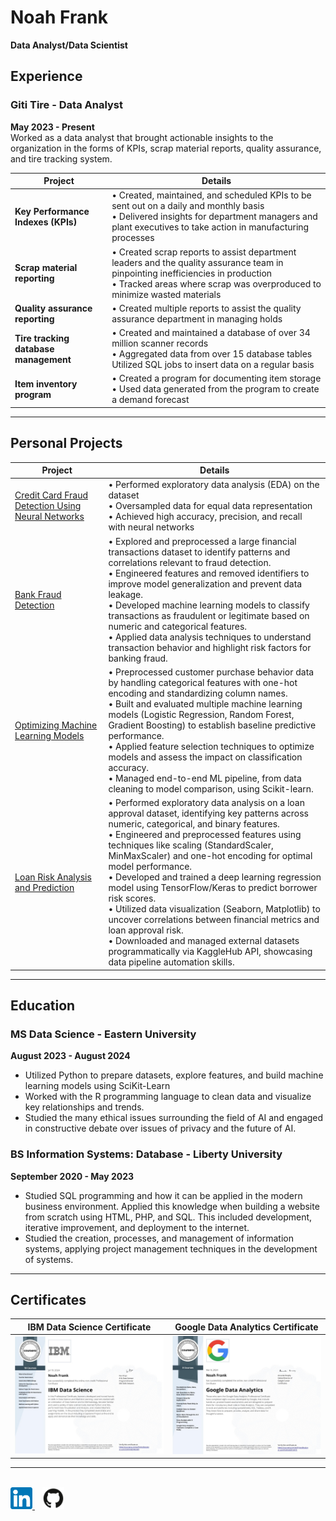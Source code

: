 # Noah Frank
<b>Data Analyst/Data Scientist</b>

## Experience

### Giti Tire - Data Analyst
<b>May 2023 - Present</b><br>
Worked as a data analyst that brought actionable insights to the organization in the forms of KPIs, scrap material reports, quality assurance, and tire tracking system. 

| Project                        | Details |
| ------------------------------ | ------- |
| **Key Performance Indexes (KPIs)** | • Created, maintained, and scheduled KPIs to be sent out on a daily and monthly basis<br>• Delivered insights for department managers and plant executives to take action in manufacturing processes |
| **Scrap material reporting**      | • Created scrap reports to assist department leaders and the quality assurance team in pinpointing inefficiencies in production<br>• Tracked areas where scrap was overproduced to minimize wasted materials |
| **Quality assurance reporting**  | • Created multiple reports to assist the quality assurance department in managing holds |
| **Tire tracking database management** | • Created and maintained a database of over 34 million scanner records<br>• Aggregated data from over 15 database tables<br>Utilized SQL jobs to insert data on a regular basis |
| **Item inventory program**       | • Created a program for documenting item storage<br>• Used data generated from the program to create a demand forecast |

---
## Personal Projects

| Project                        | Details |
| ------------------------------ | ------- |
| [Credit Card Fraud Detection Using Neural Networks](https://github.com/noah-frank/noah-frank.github.io/blob/main/Notebooks/credit_card_fraud_detection.ipynb) | • Performed exploratory data analysis (EDA) on the dataset<br>• Oversampled data for equal data representation<br>• Achieved high accuracy, precision, and recall with neural networks |
| [Bank Fraud Detection](https://github.com/noah-frank/portfolio/blob/main/Notebooks/Bank_Fraud_Detection.ipynb) | • Explored and preprocessed a large financial transactions dataset to identify patterns and correlations relevant to fraud detection.<br>• Engineered features and removed identifiers to improve model generalization and prevent data leakage.<br>• Developed machine learning models to classify transactions as fraudulent or legitimate based on numeric and categorical features.<br>• Applied data analysis techniques to understand transaction behavior and highlight risk factors for banking fraud. |
| [Optimizing Machine Learning Models](https://github.com/noah-frank/portfolio/blob/main/Notebooks/Optimizing_ML_Models.ipynb) | • Preprocessed customer purchase behavior data by handling categorical features with one-hot encoding and standardizing column names.<br>• Built and evaluated multiple machine learning models (Logistic Regression, Random Forest, Gradient Boosting) to establish baseline predictive performance.<br>• Applied feature selection techniques to optimize models and assess the impact on classification accuracy.<br>• Managed end-to-end ML pipeline, from data cleaning to model comparison, using Scikit-learn. |
| [Loan Risk Analysis and Prediction](https://github.com/noah-frank/noah-frank.github.io/blob/main/Notebooks/Loan_Approval_Risk.ipynb) | • Performed exploratory data analysis on a loan approval dataset, identifying key patterns across numeric, categorical, and binary features.<br>• Engineered and preprocessed features using techniques like scaling (StandardScaler, MinMaxScaler) and one-hot encoding for optimal model performance.<br>• Developed and trained a deep learning regression model using TensorFlow/Keras to predict borrower risk scores. <br>• Utilized data visualization (Seaborn, Matplotlib) to uncover correlations between financial metrics and loan approval risk.<br>• Downloaded and managed external datasets programmatically via KaggleHub API, showcasing data pipeline automation skills. |

---
## Education 

### MS Data Science - Eastern University
<b>August 2023 - August 2024</b>
* Utilized Python to prepare datasets, explore features, and build machine learning models using SciKit-Learn
* Worked with the R programming language to clean data and visualize key relationships and trends. 
* Studied the many ethical issues surrounding the field of AI and engaged  in constructive debate over issues of privacy and the future of AI. 


### BS Information Systems: Database - Liberty University
<b>September 2020 - May 2023</b>
* Studied SQL programming and how it can be applied in the modern business environment. Applied this knowledge when building a website from scratch using HTML, PHP, and SQL. This included development, iterative improvement, and deployment to the internet. 
* Studied the creation, processes, and management of information systems, applying project management techniques in the development of systems. 



---
## Certificates 

| IBM Data Science Certificate |  Google Data Analytics Certificate |
| ---------------------------- | ---------------------------------- |
| <a href="https://www.coursera.org/account/accomplishments/professional-cert/2SQYANZQMUW7" target="_blank"><img src="Assets/IBM_DATA_SCIENCE_CERT.jpeg" width="500"></a> | <a href="https://www.coursera.org/account/accomplishments/specialization/PUKHA6RTDHYS" target="_blank"><img src="Assets/GOOGLE_DATA_ANALYTICS_CERT.jpeg" width="500"></a> | 

---

<br>
<a href="https://www.linkedin.com/in/noah-frank-032b68230"  target="_blank">
  <img src="Assets/Linkedin Image.png" width="35">
</a> &nbsp;&nbsp;
<a href="https://github.com/noah-frank"  target="_blank">
  <img src="Assets/GithubLogo.png" width="35">
</a>
